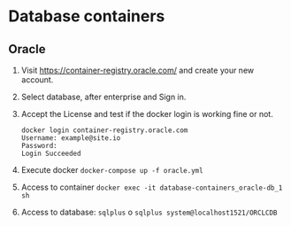 # Database containers

## Oracle

1. Visit https://container-registry.oracle.com/ and create your new account.

2. Select database, after enterprise and Sign in.

3. Accept the License and test if the docker login is working fine or not.

	```
	docker login container-registry.oracle.com
	Username: example@site.io
	Password:
	Login Succeeded
	```

4. Execute docker `docker-compose up -f oracle.yml`

5. Access to container `docker exec -it database-containers_oracle-db_1 sh`

6. Access to database: `sqlplus` o `sqlplus system@localhost1521/ORCLCDB`
